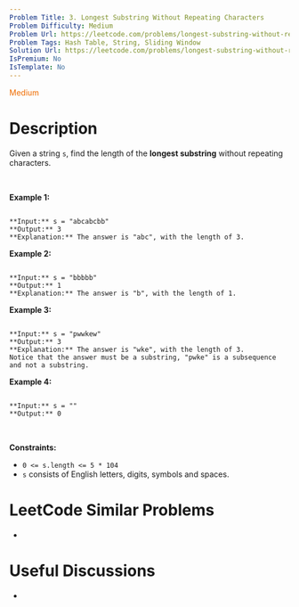 ```yaml
---
Problem Title: 3. Longest Substring Without Repeating Characters
Problem Difficulty: Medium
Problem Url: https://leetcode.com/problems/longest-substring-without-repeating-characters/
Problem Tags: Hash Table, String, Sliding Window
Solution Url: https://leetcode.com/problems/longest-substring-without-repeating-characters/solution/
IsPremium: No
IsTemplate: No
---
```


<span style="color: rgb(239, 108, 0);">Medium</span>

# Description

Given a string `s`, find the length of the **longest substring** without repeating characters.


 


**Example 1:**



```

**Input:** s = "abcabcbb"
**Output:** 3
**Explanation:** The answer is "abc", with the length of 3.

```

**Example 2:**



```

**Input:** s = "bbbbb"
**Output:** 1
**Explanation:** The answer is "b", with the length of 1.

```

**Example 3:**



```

**Input:** s = "pwwkew"
**Output:** 3
**Explanation:** The answer is "wke", with the length of 3.
Notice that the answer must be a substring, "pwke" is a subsequence and not a substring.

```

**Example 4:**



```

**Input:** s = ""
**Output:** 0

```

 


**Constraints:**


* `0 <= s.length <= 5 * 104`
* `s` consists of English letters, digits, symbols and spaces.




# LeetCode Similar Problems

- []()

# Useful Discussions

- []()
